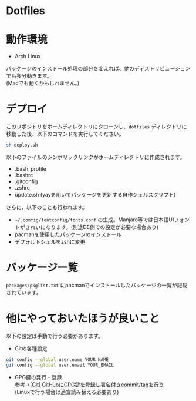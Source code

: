 # Dotfiles

# 動作環境
- Arch Linux

パッケージのインストール処理の部分を変えれば、他のディストリビューションでも多分動きます。  
(Macでも動くかもしれません。)

# デプロイ
このリポジトリをホームディレクトリにクローンし、`dotfiles` ディレクトリに移動した後、以下のコマンドを実行してください。

```bash
sh deploy.sh
```

以下のファイルのシンボリックリンクがホームディレクトリに作成されます。

- .bash_profile
- .bashrc
- .gitconfig
- .zshrc
- update.sh (yayを用いてパッケージを更新する自作シェルスクリプト)

さらに、以下のことも行われます。

- `~/.config/fontconfig/fonts.conf` の生成。Manjaro等では日本語UIフォントがきれいになります。(別途DE側での設定が必要な場合あり)
- pacmanを使用したパッケージのインストール
- デフォルトシェルをzshに変更

# パッケージ一覧
`packages/pkglist.txt` にpacmanでインストールしたパッケージの一覧が記載されています。

# 他にやっておいたほうが良いこと
以下の設定は手動で行う必要があります。

- Gitの各種設定
```bash
git config --global user.name YOUR_NAME
git config --global user.email YOUR_EMAIL
```

- GPG鍵の発行・登録  
参考→[[Git] GitHubにGPG鍵を登録し署名付きcommit/tagを行う](https://blog.katsubemakito.net/git/github-gpg)  
(Linuxで行う場合は適宜読み替える必要あり)
